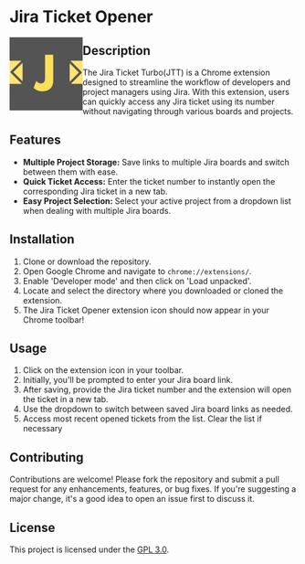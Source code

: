 # Jira Ticket Opener

<img align="left" alt="Twitter" width="128px" src="./assets/icon128.png" />

## Description

The Jira Ticket Turbo(JTT) is a Chrome extension designed to streamline the workflow of developers and project managers using Jira. With this extension, users can quickly access any Jira ticket using its number without navigating through various boards and projects.

## Features

- **Multiple Project Storage:** Save links to multiple Jira boards and switch between them with ease.
- **Quick Ticket Access:** Enter the ticket number to instantly open the corresponding Jira ticket in a new tab.
- **Easy Project Selection:** Select your active project from a dropdown list when dealing with multiple Jira boards.


## Installation

1. Clone or download the repository.
2. Open Google Chrome and navigate to `chrome://extensions/`.
3. Enable 'Developer mode' and then click on 'Load unpacked'.
4. Locate and select the directory where you downloaded or cloned the extension.
5. The Jira Ticket Opener extension icon should now appear in your Chrome toolbar!

## Usage

1. Click on the extension icon in your toolbar.
2. Initially, you'll be prompted to enter your Jira board link.
3. After saving, provide the Jira ticket number and the extension will open the ticket in a new tab.
4. Use the dropdown to switch between saved Jira board links as needed.
5. Access most recent opened tickets from the list. Clear the list if necessary

## Contributing

Contributions are welcome! Please fork the repository and submit a pull request for any enhancements, features, or bug fixes. If you're suggesting a major change, it's a good idea to open an issue first to discuss it.

## License

This project is licensed under the [GPL 3.0](LICENSE).
